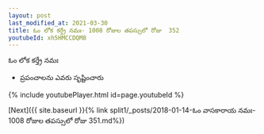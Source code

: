```yaml
---
layout: post
last_modified_at: 2021-03-30
title: ఓం లోక కర్త్రే నమః- 1008 రోజుల తపస్సులో రోజు  352
youtubeId: xh5HMCCDQM8
---
```

 
 
 ఓం లోక కర్త్రే నమః  
 
 -  ప్రపంచాలను ఎవరు సృష్టించారు 
 
  
 
  
 
 
 
 
 
 


{% include youtubePlayer.html id=page.youtubeId %}
 
[Next]({{ site.baseurl }}{% link  split1/_posts/2018-01-14-ఓం వాసకారాయ నమః- 1008 రోజుల తపస్సులో రోజు  351.md%})
 
